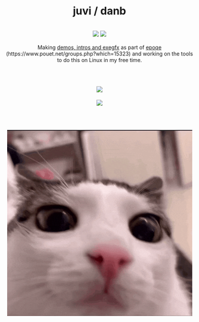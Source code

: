 <h1 align="center">juvi / danb</h1>

<br>

<div align="center">
    <img src="https://upload.wikimedia.org/wikipedia/commons/e/e9/Opengl-logo.svg" height="100pt">&nbsp;<img src="https://skillicons.dev/icons?i=rust,c,vala,py" height="100pt">
</div>

<br>

<div align="center">Making <a href="https://en.wikipedia.org/wiki/Demoscene">demos, intros and exegfx</a> as part of <a href="https://epoqe.group">epoqe</a> (https://www.pouet.net/groups.php?which=15323) and working on the tools to do this on Linux in my free time.</div>

<br><br>

<div align="center">
    <img src="https://github-readme-stats.vercel.app/api?username=heyjuvi&show_icons=true&count_private=true&theme=jolly"><br><br>
    <img src="https://github-readme-stats.vercel.app/api/top-langs/?username=heyjuvi&langs_count=5&show_icons=true&count_private=true&include_all_commits=true&theme=jolly">
</div>

<br><br>

<div align="center">
    <img src="cat.gif">
</div>
